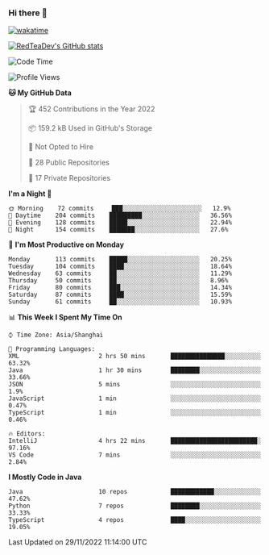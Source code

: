 ### Hi there 👋

<!--
**RedTeaDev/RedTeaDev** is a ✨ _special_ ✨ repository because its `README.md` (this file) appears on your GitHub profile.

Here are some ideas to get you started:

- 🔭 I’m currently working on ...
- 🌱 I’m currently learning ...
- 👯 I’m looking to collaborate on ...
- 🤔 I’m looking for help with ...
- 💬 Ask me about ...
- 📫 How to reach me: ...
- 😄 Pronouns: ...
- ⚡ Fun fact: ...
-->


[![wakatime](https://wakatime.com/badge/user/6b101ed0-04c0-4490-9283-eb61f2efff96.svg)](https://wakatime.com/@6b101ed0-04c0-4490-9283-eb61f2efff96)

[![RedTeaDev's GitHub stats](https://github-readme-stats.vercel.app/api?username=RedTeaDev)](https://github.com/anuraghazra/github-readme-stats)
<!--
[![willianrod's wakatime stats](https://github-readme-stats.vercel.app/api/wakatime?username=RedTeaDev)](https://github.com/anuraghazra/github-readme-stats)
!-->
<!--START_SECTION:waka-->
![Code Time](http://img.shields.io/badge/Code%20Time-1%2C025%20hrs%2038%20mins-blue)

![Profile Views](http://img.shields.io/badge/Profile%20Views-0-blue)

**🐱 My GitHub Data** 

> 🏆 452 Contributions in the Year 2022
 > 
> 📦 159.2 kB Used in GitHub's Storage 
 > 
> 🚫 Not Opted to Hire
 > 
> 📜 28 Public Repositories 
 > 
> 🔑 17 Private Repositories  
 > 
**I'm a Night 🦉** 

```text
🌞 Morning    72 commits     ███░░░░░░░░░░░░░░░░░░░░░░   12.9% 
🌆 Daytime    204 commits    █████████░░░░░░░░░░░░░░░░   36.56% 
🌃 Evening    128 commits    █████░░░░░░░░░░░░░░░░░░░░   22.94% 
🌙 Night      154 commits    ███████░░░░░░░░░░░░░░░░░░   27.6%

```
📅 **I'm Most Productive on Monday** 

```text
Monday       113 commits    █████░░░░░░░░░░░░░░░░░░░░   20.25% 
Tuesday      104 commits    ████░░░░░░░░░░░░░░░░░░░░░   18.64% 
Wednesday    63 commits     ██░░░░░░░░░░░░░░░░░░░░░░░   11.29% 
Thursday     50 commits     ██░░░░░░░░░░░░░░░░░░░░░░░   8.96% 
Friday       80 commits     ███░░░░░░░░░░░░░░░░░░░░░░   14.34% 
Saturday     87 commits     ████░░░░░░░░░░░░░░░░░░░░░   15.59% 
Sunday       61 commits     ██░░░░░░░░░░░░░░░░░░░░░░░   10.93%

```


📊 **This Week I Spent My Time On** 

```text
⌚︎ Time Zone: Asia/Shanghai

💬 Programming Languages: 
XML                      2 hrs 50 mins       ███████████████░░░░░░░░░░   63.32% 
Java                     1 hr 30 mins        ████████░░░░░░░░░░░░░░░░░   33.66% 
JSON                     5 mins              ░░░░░░░░░░░░░░░░░░░░░░░░░   1.9% 
JavaScript               1 min               ░░░░░░░░░░░░░░░░░░░░░░░░░   0.47% 
TypeScript               1 min               ░░░░░░░░░░░░░░░░░░░░░░░░░   0.46%

🔥 Editors: 
IntelliJ                 4 hrs 22 mins       ████████████████████████░   97.16% 
VS Code                  7 mins              ░░░░░░░░░░░░░░░░░░░░░░░░░   2.84%

```

**I Mostly Code in Java** 

```text
Java                     10 repos            ████████████░░░░░░░░░░░░░   47.62% 
Python                   7 repos             ████████░░░░░░░░░░░░░░░░░   33.33% 
TypeScript               4 repos             ████░░░░░░░░░░░░░░░░░░░░░   19.05%

```



 Last Updated on 29/11/2022 11:14:00 UTC
<!--END_SECTION:waka-->


